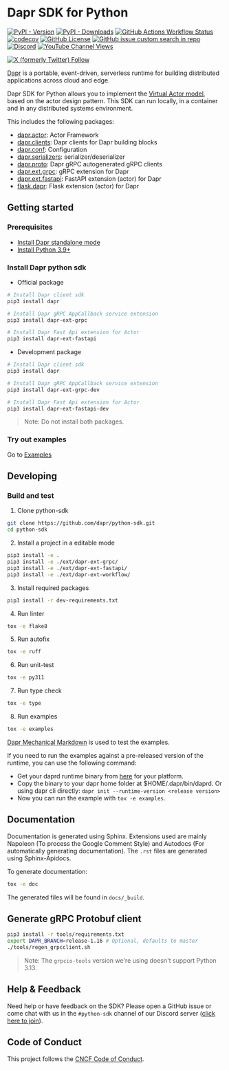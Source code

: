 # Dapr SDK for Python

[![PyPI - Version](https://img.shields.io/pypi/v/dapr?style=flat&logo=pypi&logoColor=white&label=Latest%20version)](https://pypi.org/project/dapr/) 
[![PyPI - Downloads](https://img.shields.io/pypi/dm/dapr?style=flat&logo=pypi&logoColor=white&label=Downloads)](https://pypi.org/project/dapr/) 
[![GitHub Actions Workflow Status](https://img.shields.io/github/actions/workflow/status/dapr/python-sdk/.github%2Fworkflows%2Fbuild.yaml?branch=main&label=Build&logo=github)](https://github.com/dapr/python-sdk/actions/workflows/build.yaml) 
[![codecov](https://codecov.io/gh/dapr/python-sdk/branch/main/graph/badge.svg)](https://codecov.io/gh/dapr/python-sdk) 
[![GitHub License](https://img.shields.io/github/license/dapr/python-sdk?style=flat&label=License&logo=github)](https://github.com/dapr/python-sdk/blob/main/LICENSE) 
[![GitHub issue custom search in repo](https://img.shields.io/github/issues-search/dapr/python-sdk?query=type%3Aissue%20is%3Aopen%20label%3A%22good%20first%20issue%22&label=Good%20first%20issues&style=flat&logo=github)](https://github.com/dapr/python-sdk/issues?q=is%3Aissue+is%3Aopen+label%3A%22good+first+issue%22) 
[![Discord](https://img.shields.io/discord/778680217417809931?label=Discord&style=flat&logo=discord)](http://bit.ly/dapr-discord) 
[![YouTube Channel Views](https://img.shields.io/youtube/channel/views/UCtpSQ9BLB_3EXdWAUQYwnRA?style=flat&label=YouTube%20views&logo=youtube)](https://youtube.com/@daprdev) 
<!-- IGNORE_LINKS -->
[![X (formerly Twitter) Follow](https://img.shields.io/twitter/follow/daprdev?logo=x&style=flat)](https://twitter.com/daprdev)
<!-- END_IGNORE -->

[Dapr](https://docs.dapr.io/concepts/overview/) is a portable, event-driven, serverless runtime for building distributed applications across cloud and edge.

Dapr SDK for Python allows you to implement the [Virtual Actor model](https://docs.dapr.io/developing-applications/building-blocks/actors/actors-overview/), based on the actor design pattern. This SDK can run locally, in a container and in any distributed systems environment.

This includes the following packages:

* [dapr.actor](./dapr/actor): Actor Framework
* [dapr.clients](./dapr/clients): Dapr clients for Dapr building blocks
* [dapr.conf](./dapr/conf): Configuration
* [dapr.serializers](./dapr/serializers): serializer/deserializer
* [dapr.proto](./dapr/proto): Dapr gRPC autogenerated gRPC clients
* [dapr.ext.grpc](./ext/dapr-ext-grpc): gRPC extension for Dapr
* [dapr.ext.fastapi](./ext/dapr-ext-fastapi): FastAPI extension (actor) for Dapr
* [flask.dapr](./ext/flask_dapr): Flask extension (actor) for Dapr

## Getting started

### Prerequisites

* [Install Dapr standalone mode](https://github.com/dapr/cli#install-dapr-on-your-local-machine-self-hosted)
* [Install Python 3.9+](https://www.python.org/downloads/)

### Install Dapr python sdk

* Official package

```sh
# Install Dapr client sdk
pip3 install dapr

# Install Dapr gRPC AppCallback service extension
pip3 install dapr-ext-grpc

# Install Dapr Fast Api extension for Actor
pip3 install dapr-ext-fastapi
```

* Development package

```sh
# Install Dapr client sdk
pip3 install dapr

# Install Dapr gRPC AppCallback service extension
pip3 install dapr-ext-grpc-dev

# Install Dapr Fast Api extension for Actor
pip3 install dapr-ext-fastapi-dev
```

> Note: Do not install both packages.

### Try out examples

Go to [Examples](./examples)

## Developing

### Build and test

1. Clone python-sdk

```bash
git clone https://github.com/dapr/python-sdk.git
cd python-sdk
```

2. Install a project in a editable mode

```bash
pip3 install -e .
pip3 install -e ./ext/dapr-ext-grpc/
pip3 install -e ./ext/dapr-ext-fastapi/
pip3 install -e ./ext/dapr-ext-workflow/
```

3. Install required packages

```bash
pip3 install -r dev-requirements.txt
```

4. Run linter

```bash
tox -e flake8
```

5. Run autofix

```bash
tox -e ruff
```

6. Run unit-test

```bash
tox -e py311
```

7. Run type check

```bash
tox -e type
```

8. Run examples

```bash
tox -e examples
```

[Dapr Mechanical Markdown](https://github.com/dapr/mechanical-markdown) is used to test the examples.

If you need to run the examples against a pre-released version of the runtime, you can use the following command:
- Get your daprd runtime binary from [here](https://github.com/dapr/dapr/releases) for your platform.
- Copy the binary to your dapr home folder at $HOME/.dapr/bin/daprd.
Or using dapr cli directly: `dapr init --runtime-version <release version>`
- Now you can run the example with `tox -e examples`.


## Documentation

Documentation is generated using Sphinx. Extensions used are mainly Napoleon (To process the Google Comment Style) and Autodocs (For automatically generating documentation). The `.rst` files are generated using Sphinx-Apidocs.

To generate documentation:

```bash
tox -e doc
```

The generated files will be found in `docs/_build`.

## Generate gRPC Protobuf client

```sh
pip3 install -r tools/requirements.txt
export DAPR_BRANCH=release-1.16 # Optional, defaults to master
./tools/regen_grpcclient.sh
```

> Note: The `grpcio-tools` version we're using doesn't support Python 3.13. 

## Help & Feedback

Need help or have feedback on the SDK? Please open a GitHub issue or come chat with us in the `#python-sdk` channel of our Discord server ([click here to join](https://discord.gg/MySdVxrH)).

## Code of Conduct

This project follows the [CNCF Code of Conduct](https://github.com/cncf/foundation/blob/master/code-of-conduct.md).

